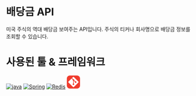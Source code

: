 # 배당금 API
미국 주식의 역대 배당금 보여주는 API입니다. 주식의 티커나 회사명으로 배당금 정보를 조회할 수 있습니다.
# 사용된 툴 & 프레임워크

<p align="left">
<a href="https://www.java.com/en/" target="_blank" rel="noreferrer"><img src="https://raw.githubusercontent.com/danielcranney/readme-generator/main/public/icons/skills/java-colored.svg" width="36" height="36" alt="java" /></a>
<a href="https://spring.io/" title="Spring"><img src="https://github.com/get-icon/geticon/raw/master/icons/spring.svg" alt="Spring" width="36px" height="36px"></a>
  <a href="https://redis.io/" title="Spring"><img src="https://github.com/get-icon/geticon/raw/master/icons/redis.svg" alt="Redis" width="36px" height="36px"></a>
<a href="https://git-scm.com/" target="_blank" rel="noreferrer"><img src="https://raw.githubusercontent.com/tandpfun/skill-icons/59059d9d1a2c092696dc66e00931cc1181a4ce1f/icons/Git.svg" width="36" height="36" alt="Git" /></a>
</p>
